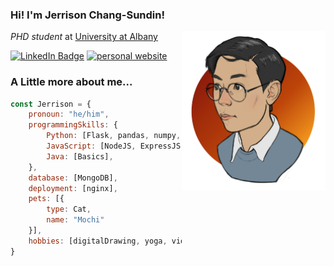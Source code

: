 ### Hi! I'm Jerrison Chang-Sundin!
<img align="right" src="img/cartoonized_profile_pic.png" width="230"/>

_PHD student_ at [University at Albany](https://www.albany.edu/)

[![LinkedIn Badge](https://img.shields.io/badge/chunyen--cs-0077B5?style=flat&logo=linkedin&logoColor=white)](https://www.linkedin.com/in/chunyen-cs/)
[![personal website](https://img.shields.io/badge/website-chunyencs.com-bae8ff?style=flat&logo=Google-chrome&logoColor=white&labelColor=16587a)](https://chunyencs.com/)

### A Little more about me...
```Javascript
const Jerrison = {
    pronoun: "he/him",
    programmingSkills: {
        Python: [Flask, pandas, numpy, scikit-learn, nltk, spacy],
        JavaScript: [NodeJS, ExpressJS, AngularJS, cytoscapejs],
        Java: [Basics],
    },
    database: [MongoDB],
    deployment: [nginx],
    pets: [{
        type: Cat,
        name: "Mochi"
    }],
    hobbies: [digitalDrawing, yoga, videoGames, sawing]
}
```

<!--
**JerrisonChang/jerrisonchang** is a ✨ _special_ ✨ repository because its `README.md` (this file) appears on your GitHub profile.

Here are some ideas to get you started:

- 🔭 I’m currently working on ...
- 🌱 I’m currently learning ...
- 👯 I’m looking to collaborate on ...
- 🤔 I’m looking for help with ...
- 💬 Ask me about ...
- 📫 How to reach me: ...
- 😄 Pronouns: ...
- ⚡ Fun fact: ...
-->
